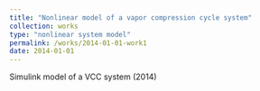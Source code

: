 ```yaml
---
title: "Nonlinear model of a vapor compression cycle system"
collection: works
type: "nonlinear system model"
permalink: /works/2014-01-01-work1
date: 2014-01-01
---
```


Simulink model of a VCC system (2014)
